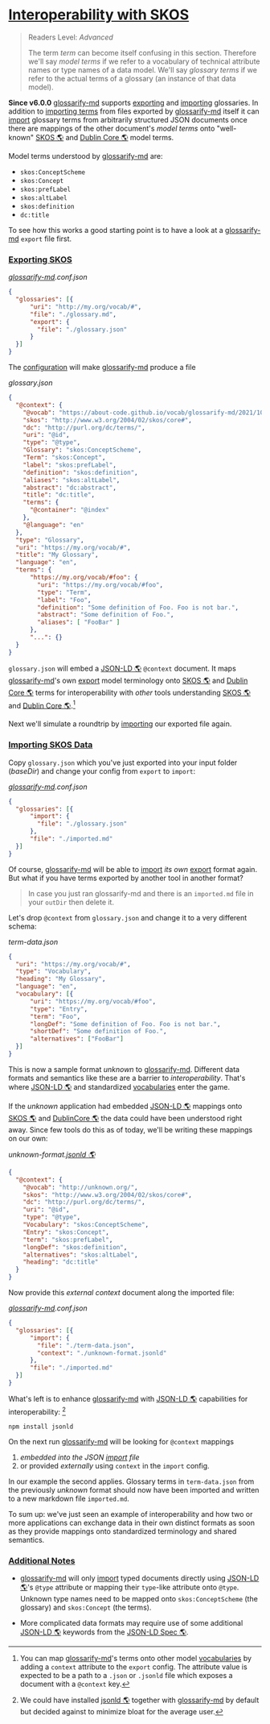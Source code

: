 # [Interoperability with SKOS](#interoperability-with-skos)

<!-- aliases: SKOS interoperability -->

> Readers Level: *Advanced*
>
> The term *term* can become itself confusing in this section. Therefore we'll say *model terms* if we refer to a vocabulary of technical attribute names or type names of a data model. We'll say *glossary terms* if we refer to the actual terms of a glossary (an instance of that data model).

**Since v6.0.0** [glossarify-md][1] supports [exporting][2] and [importing][3] glossaries. In addition to [importing terms][3] from files exported by [glossarify-md][1] itself it can [import][3] glossary terms from arbitrarily structured JSON documents once there are mappings of the other document's *model terms* onto "well-known" [SKOS 🌎][4] and [Dublin Core 🌎][5] model terms.

Model terms understood by [glossarify-md][1] are:

*   `skos:ConceptScheme`
*   `skos:Concept`
*   `skos:prefLabel`
*   `skos:altLabel`
*   `skos:definition`
*   `dc:title`

To see how this works a good starting point is to have a look at a [glossarify-md][1] `export` file first.

### [Exporting SKOS](#exporting-skos)

*[glossarify-md][1].conf.json*

```json
{
  "glossaries": [{
      "uri": "http://my.org/vocab/#",
      "file": "./glossary.md",
      "export": {
        "file": "./glossary.json"
      }
  }]
}
```

The [configuration][6] will make [glossarify-md][1] produce a file

*glossary.json*

```json
{
  "@context": {
    "@vocab": "https://about-code.github.io/vocab/glossarify-md/2021/10/#",
    "skos": "http://www.w3.org/2004/02/skos/core#",
    "dc": "http://purl.org/dc/terms/",
    "uri": "@id",
    "type": "@type",
    "Glossary": "skos:ConceptScheme",
    "Term": "skos:Concept",
    "label": "skos:prefLabel",
    "definition": "skos:definition",
    "aliases": "skos:altLabel",
    "abstract": "dc:abstract",
    "title": "dc:title",
    "terms": {
      "@container": "@index"
    },
    "@language": "en"
  },
  "type": "Glossary",
  "uri": "https://my.org/vocab/#",
  "title": "My Glossary",
  "language": "en",
  "terms": {
      "https://my.org/vocab/#foo": {
        "uri": "https://my.org/vocab/#foo",
        "type": "Term",
        "label": "Foo",
        "definition": "Some definition of Foo. Foo is not bar.",
        "abstract": "Some definition of Foo.",
        "aliases": [ "FooBar" ]
      },
      "...": {}
  }
}
```

`glossary.json` will embed a [JSON-LD 🌎][7] `@context` document. It maps [glossarify-md][1]'s own [export][2] model terminology onto [SKOS 🌎][4] and [Dublin Core 🌎][5] terms for interoperability with *other* tools understanding [SKOS 🌎][4] and [Dublin Core 🌎][5].[^1]

[^1]: You can map [glossarify-md][1]'s terms onto other model [vocabularies][8] by adding a `context` attribute to the `export` config. The attribute value is expected to be a path to a `.json` or `.jsonld` file which exposes a document with a `@context` key.

Next we'll simulate a roundtrip by [importing][3] our exported file again.

### [Importing SKOS Data](#importing-skos-data)

Copy `glossary.json` which you've just exported into your input folder (*baseDir*) and change your config from `export` to `import`:

*[glossarify-md][1].conf.json*

```json
{
  "glossaries": [{
      "import": {
        "file": "./glossary.json"
      },
      "file": "./imported.md"
  }]
}
```

Of course, [glossarify-md][1] will be able to [import][3] *its own* [export][2] format again. But what if you have terms exported by another tool in another format?

> In case you just ran glossarify-md and there is an `imported.md` file in your `outDir` then delete it.

Let's drop `@context` from `glossary.json` and change it to a very different schema:

*term-data.json*

```json
{
  "uri": "https://my.org/vocab/#",
  "type": "Vocabulary",
  "heading": "My Glossary",
  "language": "en",
  "vocabulary": [{
      "uri": "https://my.org/vocab/#foo",
      "type": "Entry",
      "term": "Foo",
      "longDef": "Some definition of Foo. Foo is not bar.",
      "shortDef": "Some definition of Foo.",
      "alternatives": ["FooBar"]
  }]
}
```

This is now a sample format *unknown* to [glossarify-md][1]. Different data formats and semantics like these are a barrier to *interoperability*. That's where [JSON-LD 🌎][7] and standardized [vocabularies][8] enter the game.

If the *unknown* application had embedded [JSON-LD 🌎][7] mappings onto [SKOS 🌎][4] and [DublinCore 🌎][5] the data could have been understood right away. Since few tools do this as of today, we'll be writing these mappings on our own:

*unknown-format.[jsonld 🌎][9]*

```json
{
  "@context": {
    "@vocab": "http://unknown.org/",
    "skos": "http://www.w3.org/2004/02/skos/core#",
    "dc": "http://purl.org/dc/terms/",
    "uri": "@id",
    "type": "@type",
    "Vocabulary": "skos:ConceptScheme",
    "Entry": "skos:Concept",
    "term": "skos:prefLabel",
    "longDef": "skos:definition",
    "alternatives": "skos:altLabel",
    "heading": "dc:title"
  }
}
```

Now provide this *external context* document along the imported file:

*[glossarify-md][1].conf.json*

```json
{
  "glossaries": [{
      "import": {
        "file": "./term-data.json",
        "context": "./unknown-format.jsonld"
      },
      "file": "./imported.md"
  }]
}
```

What's left is to enhance [glossarify-md][1] with [JSON-LD 🌎][7] capabilities for interoperability: [^2]

    npm install jsonld

[^2]: We could have installed [jsonld 🌎][9] together with [glossarify-md][1] by default but decided against to minimize bloat for the average user.

On the next run [glossarify-md][1] will be looking for `@context` mappings

1.  *embedded into the JSON [import][3] file*
2.  or provided *externally* using `context` in the `import` config.

In our example the second applies. Glossary terms in `term-data.json` from the previously *unknown* format should now have been imported and written to a new markdown file `imported.md`.

To sum up: we've just seen an example of interoperability and how two or more applications can exchange data in their own distinct formats as soon as they provide mappings onto standardized terminology and shared semantics.

### [Additional Notes](#additional-notes)

*   [glossarify-md][1] will only [import][3] typed documents directly using [JSON-LD 🌎][7]'s `@type` attribute or mapping their `type`-like attribute onto `@type`. Unknown type names need to be mapped onto `skos:ConceptScheme` (the glossary) and  `skos:Concept` (the terms).

*   More complicated data formats may require use of some additional [JSON-LD 🌎][7] keywords from the [JSON-LD Spec 🌎][7].

[1]: https://github.com/about-code/glossarify-md

[2]: https://github.com/about-code/glossarify-md/blob/master/doc/export.md#export "Since v6.0.0 Exporting makes glossarify-md generate and write a structured representation of a markdown glossary to the output directory."

[3]: https://github.com/about-code/glossarify-md/blob/master/doc/import.md#importing-terms "⚠ Important: glossarify-md is able to import terms and definitions from a remote location using https, when configured this way."

[4]: http://w3.org/skos/ "With the Simple Knowledge Organization System (SKOS) the World Wide Web Consortium (W3C) has standardized a (meta-)vocabulary which is suited and intended for modeling Simple Knowledge Organization Systems such as Glossaries, Thesauri, Taxonomies or Word Nets."

[5]: http://purl.org/dc/terms/ "The Dublin Core Metadata Initiative."

[6]: https://github.com/about-code/glossarify-md/blob/master/conf/README.md

[7]: https://json-ld.org "JSON-LD is a standardized JSON document format for mapping system-specific terms of a JSON-based data format to well-know terms from public vocabularies."

[8]: https://github.com/about-code/glossarify-md/blob/master/doc/glossary.md#vocabulary "A collection of terms which is uniquely identifiable."

[9]: https://npmjs.com/package/jsonld "A JavaScript implementation of JSON-LD."
